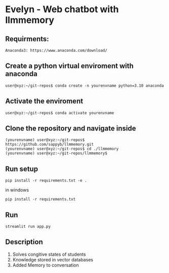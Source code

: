 # Evelyn - Web chatbot with llmmemory

## Requirments:
```shell
Anaconda3: https://www.anaconda.com/download/
```
## Create a python virtual enviroment with anaconda
```shell
user@xyz:~/git-repos$ conda create -n yourenvname python=3.10 anaconda
```
## Activate the enviroment
```shell
user@xyz:~/git-repos$ conda activate yourenvname
```
## Clone the repository and navigate inside
```shell
(yourenvname) user@xyz:~/git-repos$ https://github.com/sappyb/llmmemory.git
(yourenvname) user@xyz:~/git-repos$ cd ./llmmemory
(yourenvname) user@xyz:~/git-repos/llmmemory$ 
```
## Run setup
```shell
pip install -r requirements.txt -e .
```

in windows
```shell
pip install -r requirements.txt
```

## Run
```shell
streamlit run app.py
```

## Description

1. Solves congitive states of students
2. Knowledge stored in vector databases
3. Added Memory to conversation
